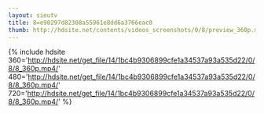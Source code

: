 ```yaml
---
layout: sieutv
title: 8=e90297d82308a55961e8dd6a3766eac0
thumb: http://hdsite.net/contents/videos_screenshots/0/8/preview_360p.mp4.jpg
---
```

{% include hdsite 360='http://hdsite.net/get_file/14/1bc4b9306899cfe1a34537a93a535d22/0/8/8_360p.mp4/' 480='http://hdsite.net/get_file/14/1bc4b9306899cfe1a34537a93a535d22/0/8/8_360p.mp4/' 720='http://hdsite.net/get_file/14/1bc4b9306899cfe1a34537a93a535d22/0/8/8_360p.mp4/' %}